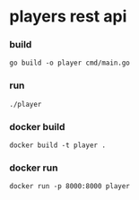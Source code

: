 # players rest api

### build

```
go build -o player cmd/main.go
```

### run

```
./player
```

### docker build

```
docker build -t player .
```

### docker run

```
docker run -p 8000:8000 player
```

